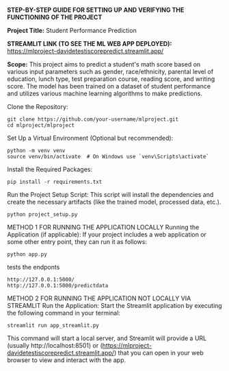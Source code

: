 **STEP-BY-STEP GUIDE FOR SETTING UP AND VERIFYING THE FUNCTIONING OF THE PROJECT**

**Project Title:** Student Performance Prediction

**STREAMLIT LINK (TO SEE THE ML WEB APP DEPLOYED):** https://mlproject-davidetestiscorepredict.streamlit.app/

**Scope:** This project aims to predict a student's math score based on various input parameters such as gender, race/ethnicity, parental level of education, lunch type, test preparation course, reading score, and writing score. The model has been trained on a dataset of student performance and utilizes various machine learning algorithms to make predictions.


Clone the Repository:

    git clone https://github.com/your-username/mlproject.git
    cd mlproject/mlproject


Set Up a Virtual Environment (Optional but recommended):

    python -m venv venv
    source venv/bin/activate  # On Windows use `venv\Scripts\activate`

Install the Required Packages:

    pip install -r requirements.txt

Run the Project Setup Script:
This script will install the dependencies and create the necessary artifacts (like the trained model, processed data, etc.).

    python project_setup.py


METHOD 1 FOR RUNNING THE APPLICATION LOCALLY
Running the Application (if applicable):
If your project includes a web application or some other entry point, they can run it as follows:

    python app.py

tests the endponts 

    http://127.0.0.1:5000/
    http://127.0.0.1:5000/predictdata

METHOD 2 FOR RUNNING THE APPLICATION NOT LOCALLY VIA STREAMLIT
Run the Application: Start the Streamlit application by executing the following command in your terminal:

    streamlit run app_streamlit.py

This command will start a local server, and Streamlit will provide a URL (usually http://localhost:8501) or (https://mlproject-davidetestiscorepredict.streamlit.app/) that you can open in your web browser to view and interact with the app.



